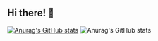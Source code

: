 ## **Hi there! 👋**
[![Anurag's GitHub stats](https://github-readme-stats.vercel.app/api?username=Homez96)](https://github.com/anuraghazra/github-readme-stats)
![Anurag's GitHub stats](https://github-readme-stats.vercel.app/api?username=Hoemz96&show_icons=true&theme=radical)
